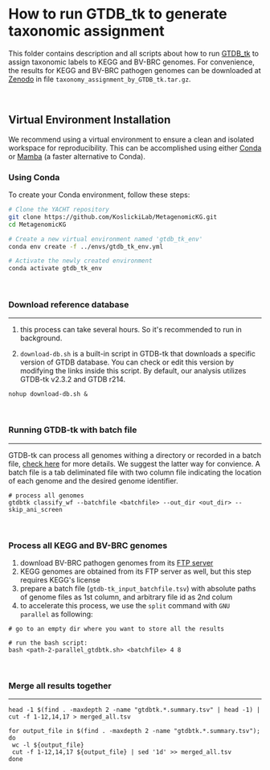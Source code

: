 # How to run GTDB_tk to generate taxonomic assignment
This folder contains description and all scripts about how to run [GTDB_tk](https://github.com/Ecogenomics/GTDBTk) to assign taxonomic labels to KEGG and BV-BRC genomes. For convenience, the results for KEGG and BV-BRC pathogen genomes can be downloaded at [Zenodo](https://zenodo.org/records/10806617) in file `taxonomy_assignment_by_GTDB_tk.tar.gz`.

</br>

## Virtual Environment Installation

We recommend using a virtual environment to ensure a clean and isolated workspace for reproducibility. This can be accomplished using either [Conda](https://conda.io/projects/conda/en/latest/user-guide/install/index.html) or [Mamba](https://github.com/mamba-org/mamba) (a faster alternative to Conda).

### Using Conda
To create your Conda environment, follow these steps:

```bash
# Clone the YACHT repository
git clone https://github.com/KoslickiLab/MetagenomicKG.git
cd MetagenomicKG

# Create a new virtual environment named 'gtdb_tk_env'
conda env create -f ../envs/gtdb_tk_env.yml

# Activate the newly created environment
conda activate gtdb_tk_env
```

</br>

### Download reference database

---

1. this process can take several hours. So it's recommended to run in background.

2. `download-db.sh` is a built-in script in GTDB-tk that downloads a specific version of GTDB database. You can check or edit this version by modifying the links inside this script. By default, our analysis utilizes GTDB-tk v2.3.2 and GTDB r214.

```
nohup download-db.sh & 
```

</br>

### Running GTDB-tk with batch file

---

GTDB-tk can process all genomes withing a directory or recorded in a batch file, [check here](https://ecogenomics.github.io/GTDBTk/commands/classify_wf.html) for more details. We suggest the latter way for convience. A batch file is a tab deliminated file with two column file indicating the location of each genome and the desired genome identifier.

```
# process all genomes
gtdbtk classify_wf --batchfile <batchfile> --out_dir <out_dir> --skip_ani_screen
```

</br>

### Process all KEGG and BV-BRC genomes

1. download BV-BRC pathogen genomes from its [FTP server](https://www.bv-brc.org/docs/quick_references/ftp.html)
2. KEGG genomes are obtained from its FTP server as well, but this step requires KEGG's license
3. prepare a batch file (`gtdb-tk_input_batchfile.tsv`) with absolute paths of genome files as 1st column, and arbitrary file id as 2nd colum
4. to accelerate this process, we use the `split` command with `GNU parallel` as following:

```
# go to an empty dir where you want to store all the results

# run the bash script:
bash <path-2-parallel_gtdbtk.sh> <batchfile> 4 8 
```

</br>

### Merge all results together

---

```
head -1 $(find . -maxdepth 2 -name "gtdbtk.*.summary.tsv" | head -1) | cut -f 1-12,14,17 > merged_all.tsv

for output_file in $(find . -maxdepth 2 -name "gtdbtk.*.summary.tsv"); do
 wc -l ${output_file}
 cut -f 1-12,14,17 ${output_file} | sed '1d' >> merged_all.tsv
done
```



